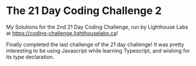 # The 21 Day Coding Challenge 2
My Solutions for the 2nd 21 Day Coding Challenge, run by Lighthouse Labs at https://coding-challenge.lighthouselabs.ca!


Finally completed the last challenge of the 21 day challenge! It was pretty interesting to be using Javascript while learning Typescript, and wishing for its type declaration. 
